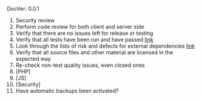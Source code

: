 DocVer: 0.0.1


1. Security review
2. Perform code review for both client and server side
3. Verify that there are no issues left for release or testing
4. Verify that all tests have been run and have passed [link](https://github.com/EmpathyApp/EmpathyApp/wiki/Test-protocol)
5. Look through the lists of risk and defects for external dependencies [link](https://github.com/EmpathyApp/EmpathyApp/wiki/Risks-and-defects)
6. Verify that all source files and other material are licensed in the expected way
7. Re-check non-test quality issues, even closed ones
  1. [PHP]
  2. [JS]
  3. [Security]
8. Have automatic backups been activated?
